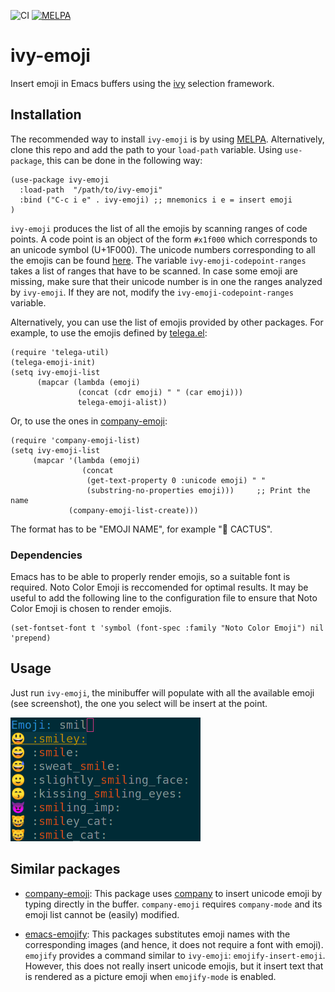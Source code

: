 ![CI](https://github.com/Sbozzolo/ivy-emoji/workflows/CI/badge.svg)
[![MELPA](https://melpa.org/packages/ivy-emoji-badge.svg)](https://melpa.org/#/ivy-emoji)

# ivy-emoji

Insert emoji in Emacs buffers using the [ivy](https://github.com/abo-abo/swiper)
selection framework.

## Installation

The recommended way to install `ivy-emoji` is by using [MELPA](https://melpa.org/).
Alternatively, clone this repo and add the path to your
`load-path` variable. Using `use-package`, this can be done in the following
way:
``` emacs-lisp
(use-package ivy-emoji
  :load-path  "/path/to/ivy-emoji"
  :bind ("C-c i e" . ivy-emoji) ;; mnemonics i e = insert emoji
)
```

`ivy-emoji` produces the list of all the emojis by scanning ranges of code
points. A code point is an object of the form `#x1f000` which corresponds to an
unicode symbol (U+1F000). The unicode numbers corresponding to all the emojis
can be found [here](https://unicode.org/emoji/charts/full-emoji-list.html). The
variable `ivy-emoji-codepoint-ranges` takes a list of ranges that have to be
scanned. In case some emoji are missing, make sure that their unicode number is
in one the ranges analyzed by `ivy-emoji`. If they are not, modify the
`ivy-emoji-codepoint-ranges` variable.

Alternatively, you can use the list of emojis provided by other packages. For
example, to use the emojis defined by
[telega.el](https://github.com/zevlg/telega.el):
``` emacs-lisp
(require 'telega-util)
(telega-emoji-init)
(setq ivy-emoji-list
      (mapcar (lambda (emoji)
               (concat (cdr emoji) " " (car emoji)))
               telega-emoji-alist))
```
Or, to use the ones in [company-emoji](https://github.com/dunn/company-emoji):
```emacs-lisp
(require 'company-emoji-list)
(setq ivy-emoji-list
     (mapcar '(lambda (emoji)
                (concat
                 (get-text-property 0 :unicode emoji) " "
                 (substring-no-properties emoji)))     ;; Print the name
             (company-emoji-list-create)))
```

The format has to be "EMOJI NAME", for example "🌵 CACTUS".

### Dependencies

Emacs has to be able to properly render emojis, so a suitable font is required.
Noto Color Emoji is reccomended for optimal results. It may be useful to add the
following line to the configuration file to ensure that Noto Color Emoji is
chosen to render emojis.

``` emacs-lisp
(set-fontset-font t 'symbol (font-spec :family "Noto Color Emoji") nil 'prepend)
```

## Usage

Just run `ivy-emoji`, the minibuffer will populate with all the available emoji
(see screenshot), the one you select will be insert at the point.

![screenshot](ss.png "ivy-emoji")

## Similar packages

* [company-emoji](https://github.com/dunn/company-emoji): This package uses
  [company](https://github.com/company-mode/company-mode) to insert unicode
  emoji by typing directly in the buffer. `company-emoji` requires
  `company-mode` and its emoji list cannot be (easily) modified.

* [emacs-emojify](https://github.com/iqbalansari/emacs-emojify): This packages
  substitutes emoji names with the corresponding images (and hence, it does not
  require a font with emoji). `emojify` provides a command similar to
  `ivy-emoji`: `emojify-insert-emoji`. However, this does not really insert
  unicode emojis, but it insert text that is rendered as a picture emoji when
  `emojify-mode` is enabled.

